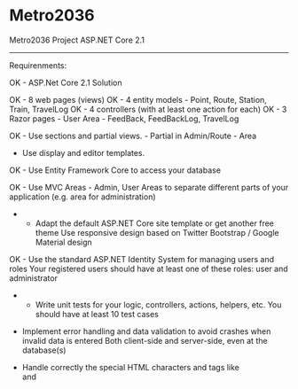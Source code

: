# Metro2036
Metro2036 Project ASP.NET Core 2.1

----------------------------------------------------------------------------------------------------
Requirenments:

OK - ASP.Net Core 2.1 Solution

OK - 8 web pages (views)
OK - 4 entity models -  Point, Route, Station, Train, TravelLog
OK - 4 controllers  (with at least one action for each)
OK - 3 Razor pages - User Area - FeedBack, FeedBackLog, TravelLog

OK - Use sections and partial views. - Partial in Admin/Route - Area
* Use display and editor templates.

OK - Use Entity Framework Core to access your database

OK - Use MVC Areas - Admin, User Areas
	to separate different parts of your application (e.g. area for administration)

* -  Adapt the default ASP.NET Core site template or get another free theme
	Use responsive design based on Twitter Bootstrap / Google Material design
	
OK - Use the standard ASP.NET Identity System for managing users and roles
	Your registered users should have at least one of these roles: user and administrator
	
* - Write unit tests for your logic, controllers, actions, helpers, etc.
	You should have at least 10 test cases

* Implement error handling and data validation to avoid crashes when invalid data is entered
	Both 
		client-side and 
		server-side, even at the 
		database(s)

* Handle correctly the special HTML characters and tags like <br /> and <script> (escape special characters)

OK - Use Dependency Injection - Services Injection
	The built-in one in ASP.NET Core is perfectly fine

OK - Optionally, use AutoМapping

* Prevent from security vulnerabilities like SQL Injection, XSS, CSRF, parameter tampering, etc.

Bonuses
OK - Host the application in a cloud environment, e.g. in AppHarbor or Azure
	Hosted in Azure

---------------------------------------------------------------------------------------------------------
Assessment Criteria
* Functionality – 0…20
* Implementing controllers correctly (controllers should do only their work) – 0...5
* Implementing views correctly (using display and editor templates) – 0…5
* Unit tests (unit test for some of the controllers using mocking) – 0…10
* Security (prevent SQL injection, XSS, CSRF, parameter tampering, etc.) – 0…5
* Data validation (validation in the models and input models) – 0…10
* Using auto mapper and inversion of control – 0…5
* Using areas with multiple layouts – 0…10
* Code quality (well-structured code, following the MVC pattern, following SOLID principles, etc.) – 0…10
* Bonus (bonus points are given for exceptional project) – 0…25
--------------------------------------------------------------------------------------------------------
ToDo:

Home Page - Add some content
Abount Page - Add some content
Contact - Add contacts

Admin Area:
(As Drop Down)

Points Routes Stations Trains - in DropDown Menu - Management
	- With View and Bind Model 

Models:
Point - Service, Controler
Route - Service, Controler, View()
Station - Service, Controler, View()
Train - Service, Controler
--------------------------------------------------------------------------------------------------------